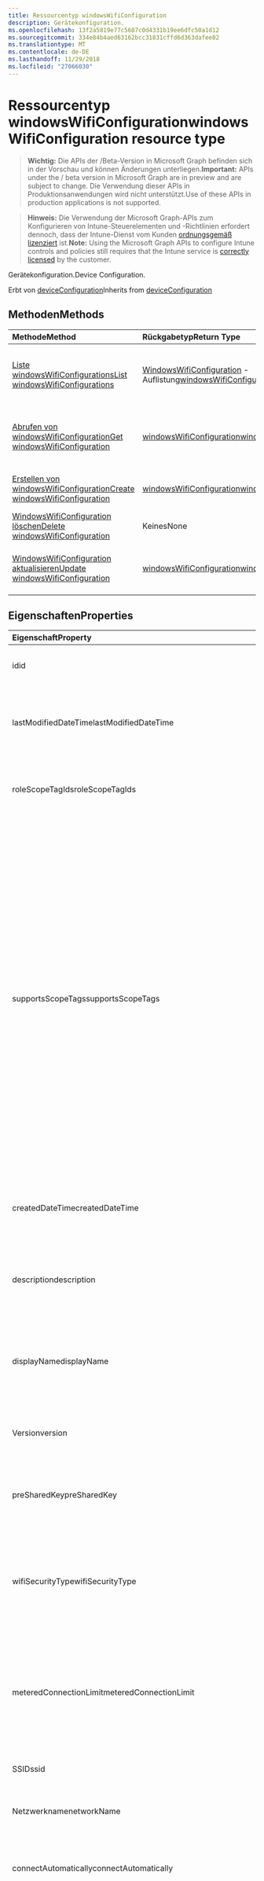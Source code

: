 ```yaml
---
title: Ressourcentyp windowsWifiConfiguration
description: Gerätekonfiguration.
ms.openlocfilehash: 13f2a5819e77c5687c0d4331b19ee6dfc50a1d12
ms.sourcegitcommit: 334e84b4aed63162bcc31831cffd6d363dafee02
ms.translationtype: MT
ms.contentlocale: de-DE
ms.lasthandoff: 11/29/2018
ms.locfileid: "27066030"
---
```

# <a name="windowswificonfiguration-resource-type"></a><span data-ttu-id="06853-103">Ressourcentyp windowsWifiConfiguration</span><span class="sxs-lookup"><span data-stu-id="06853-103">windowsWifiConfiguration resource type</span></span>

> <span data-ttu-id="06853-104">**Wichtig:** Die APIs der /Beta-Version in Microsoft Graph befinden sich in der Vorschau und können Änderungen unterliegen.</span><span class="sxs-lookup"><span data-stu-id="06853-104">**Important:** APIs under the / beta version in Microsoft Graph are in preview and are subject to change.</span></span> <span data-ttu-id="06853-105">Die Verwendung dieser APIs in Produktionsanwendungen wird nicht unterstützt.</span><span class="sxs-lookup"><span data-stu-id="06853-105">Use of these APIs in production applications is not supported.</span></span>

> <span data-ttu-id="06853-106">**Hinweis:** Die Verwendung der Microsoft Graph-APIs zum Konfigurieren von Intune-Steuerelementen und -Richtlinien erfordert dennoch, dass der Intune-Dienst vom Kunden [ordnungsgemäß lizenziert](https://go.microsoft.com/fwlink/?linkid=839381) ist.</span><span class="sxs-lookup"><span data-stu-id="06853-106">**Note:** Using the Microsoft Graph APIs to configure Intune controls and policies still requires that the Intune service is [correctly licensed](https://go.microsoft.com/fwlink/?linkid=839381) by the customer.</span></span>

<span data-ttu-id="06853-107">Gerätekonfiguration.</span><span class="sxs-lookup"><span data-stu-id="06853-107">Device Configuration.</span></span>

<span data-ttu-id="06853-108">Erbt von [deviceConfiguration](../resources/intune-deviceconfig-deviceconfiguration.md)</span><span class="sxs-lookup"><span data-stu-id="06853-108">Inherits from [deviceConfiguration](../resources/intune-deviceconfig-deviceconfiguration.md)</span></span>

## <a name="methods"></a><span data-ttu-id="06853-109">Methoden</span><span class="sxs-lookup"><span data-stu-id="06853-109">Methods</span></span>
|<span data-ttu-id="06853-110">Methode</span><span class="sxs-lookup"><span data-stu-id="06853-110">Method</span></span>|<span data-ttu-id="06853-111">Rückgabetyp</span><span class="sxs-lookup"><span data-stu-id="06853-111">Return Type</span></span>|<span data-ttu-id="06853-112">Beschreibung</span><span class="sxs-lookup"><span data-stu-id="06853-112">Description</span></span>|
|:---|:---|:---|
|[<span data-ttu-id="06853-113">Liste windowsWifiConfigurations</span><span class="sxs-lookup"><span data-stu-id="06853-113">List windowsWifiConfigurations</span></span>](../api/intune-deviceconfig-windowswificonfiguration-list.md)|<span data-ttu-id="06853-114">[WindowsWifiConfiguration](../resources/intune-deviceconfig-windowswificonfiguration.md) -Auflistung</span><span class="sxs-lookup"><span data-stu-id="06853-114">[windowsWifiConfiguration](../resources/intune-deviceconfig-windowswificonfiguration.md) collection</span></span>|<span data-ttu-id="06853-115">Listeneigenschaften und Beziehungen der [WindowsWifiConfiguration](../resources/intune-deviceconfig-windowswificonfiguration.md) -Objekte.</span><span class="sxs-lookup"><span data-stu-id="06853-115">List properties and relationships of the [windowsWifiConfiguration](../resources/intune-deviceconfig-windowswificonfiguration.md) objects.</span></span>|
|[<span data-ttu-id="06853-116">Abrufen von windowsWifiConfiguration</span><span class="sxs-lookup"><span data-stu-id="06853-116">Get windowsWifiConfiguration</span></span>](../api/intune-deviceconfig-windowswificonfiguration-get.md)|[<span data-ttu-id="06853-117">windowsWifiConfiguration</span><span class="sxs-lookup"><span data-stu-id="06853-117">windowsWifiConfiguration</span></span>](../resources/intune-deviceconfig-windowswificonfiguration.md)|<span data-ttu-id="06853-118">Lesen Sie Eigenschaften und Beziehungen des [WindowsWifiConfiguration](../resources/intune-deviceconfig-windowswificonfiguration.md) -Objekts.</span><span class="sxs-lookup"><span data-stu-id="06853-118">Read properties and relationships of the [windowsWifiConfiguration](../resources/intune-deviceconfig-windowswificonfiguration.md) object.</span></span>|
|[<span data-ttu-id="06853-119">Erstellen von windowsWifiConfiguration</span><span class="sxs-lookup"><span data-stu-id="06853-119">Create windowsWifiConfiguration</span></span>](../api/intune-deviceconfig-windowswificonfiguration-create.md)|[<span data-ttu-id="06853-120">windowsWifiConfiguration</span><span class="sxs-lookup"><span data-stu-id="06853-120">windowsWifiConfiguration</span></span>](../resources/intune-deviceconfig-windowswificonfiguration.md)|<span data-ttu-id="06853-121">Erstellen eines neuen [WindowsWifiConfiguration](../resources/intune-deviceconfig-windowswificonfiguration.md) -Objekts.</span><span class="sxs-lookup"><span data-stu-id="06853-121">Create a new [windowsWifiConfiguration](../resources/intune-deviceconfig-windowswificonfiguration.md) object.</span></span>|
|[<span data-ttu-id="06853-122">WindowsWifiConfiguration löschen</span><span class="sxs-lookup"><span data-stu-id="06853-122">Delete windowsWifiConfiguration</span></span>](../api/intune-deviceconfig-windowswificonfiguration-delete.md)|<span data-ttu-id="06853-123">Keines</span><span class="sxs-lookup"><span data-stu-id="06853-123">None</span></span>|<span data-ttu-id="06853-124">Löscht eine [WindowsWifiConfiguration](../resources/intune-deviceconfig-windowswificonfiguration.md).</span><span class="sxs-lookup"><span data-stu-id="06853-124">Deletes a [windowsWifiConfiguration](../resources/intune-deviceconfig-windowswificonfiguration.md).</span></span>|
|[<span data-ttu-id="06853-125">WindowsWifiConfiguration aktualisieren</span><span class="sxs-lookup"><span data-stu-id="06853-125">Update windowsWifiConfiguration</span></span>](../api/intune-deviceconfig-windowswificonfiguration-update.md)|[<span data-ttu-id="06853-126">windowsWifiConfiguration</span><span class="sxs-lookup"><span data-stu-id="06853-126">windowsWifiConfiguration</span></span>](../resources/intune-deviceconfig-windowswificonfiguration.md)|<span data-ttu-id="06853-127">Aktualisieren Sie die Eigenschaften eines [WindowsWifiConfiguration](../resources/intune-deviceconfig-windowswificonfiguration.md) -Objekts.</span><span class="sxs-lookup"><span data-stu-id="06853-127">Update the properties of a [windowsWifiConfiguration](../resources/intune-deviceconfig-windowswificonfiguration.md) object.</span></span>|

## <a name="properties"></a><span data-ttu-id="06853-128">Eigenschaften</span><span class="sxs-lookup"><span data-stu-id="06853-128">Properties</span></span>
|<span data-ttu-id="06853-129">Eigenschaft</span><span class="sxs-lookup"><span data-stu-id="06853-129">Property</span></span>|<span data-ttu-id="06853-130">Typ</span><span class="sxs-lookup"><span data-stu-id="06853-130">Type</span></span>|<span data-ttu-id="06853-131">Beschreibung</span><span class="sxs-lookup"><span data-stu-id="06853-131">Description</span></span>|
|:---|:---|:---|
|<span data-ttu-id="06853-132">id</span><span class="sxs-lookup"><span data-stu-id="06853-132">id</span></span>|<span data-ttu-id="06853-133">String</span><span class="sxs-lookup"><span data-stu-id="06853-133">String</span></span>|<span data-ttu-id="06853-134">Schlüssel der Entität</span><span class="sxs-lookup"><span data-stu-id="06853-134">Key of the entity.</span></span> <span data-ttu-id="06853-135">Geerbt von [deviceConfiguration](../resources/intune-deviceconfig-deviceconfiguration.md).</span><span class="sxs-lookup"><span data-stu-id="06853-135">Inherited from [deviceConfiguration](../resources/intune-deviceconfig-deviceconfiguration.md)</span></span>|
|<span data-ttu-id="06853-136">lastModifiedDateTime</span><span class="sxs-lookup"><span data-stu-id="06853-136">lastModifiedDateTime</span></span>|<span data-ttu-id="06853-137">DateTimeOffset</span><span class="sxs-lookup"><span data-stu-id="06853-137">DateTimeOffset</span></span>|<span data-ttu-id="06853-138">Datum und Uhrzeit der letzten Änderung des Objekts.</span><span class="sxs-lookup"><span data-stu-id="06853-138">DateTime the object was last modified.</span></span> <span data-ttu-id="06853-139">Geerbt von [deviceConfiguration](../resources/intune-deviceconfig-deviceconfiguration.md).</span><span class="sxs-lookup"><span data-stu-id="06853-139">Inherited from [deviceConfiguration](../resources/intune-deviceconfig-deviceconfiguration.md)</span></span>|
|<span data-ttu-id="06853-140">roleScopeTagIds</span><span class="sxs-lookup"><span data-stu-id="06853-140">roleScopeTagIds</span></span>|<span data-ttu-id="06853-141">Collection von Objekten des Typs „String“</span><span class="sxs-lookup"><span data-stu-id="06853-141">String collection</span></span>|<span data-ttu-id="06853-142">Liste der Bereich Tags für diese Instanz der Entität.</span><span class="sxs-lookup"><span data-stu-id="06853-142">List of Scope Tags for this Entity instance.</span></span> <span data-ttu-id="06853-143">Geerbt von [deviceConfiguration](../resources/intune-deviceconfig-deviceconfiguration.md).</span><span class="sxs-lookup"><span data-stu-id="06853-143">Inherited from [deviceConfiguration](../resources/intune-deviceconfig-deviceconfiguration.md)</span></span>|
|<span data-ttu-id="06853-144">supportsScopeTags</span><span class="sxs-lookup"><span data-stu-id="06853-144">supportsScopeTags</span></span>|<span data-ttu-id="06853-145">Boolesch</span><span class="sxs-lookup"><span data-stu-id="06853-145">Boolean</span></span>|<span data-ttu-id="06853-146">Gibt an, ob die zugrunde liegende Gerätekonfiguration die Zuweisung von Bereich Kategorien unterstützt.</span><span class="sxs-lookup"><span data-stu-id="06853-146">Indicates whether or not the underlying Device Configuration supports the assignment of scope tags.</span></span> <span data-ttu-id="06853-147">Zuweisen der ScopeTags-Eigenschaft ist nicht zulässig, wenn dieser Wert false ist und Entitäten nicht bereichsbezogenen Benutzern angezeigt werden.</span><span class="sxs-lookup"><span data-stu-id="06853-147">Assigning to the ScopeTags property is not allowed when this value is false and entities will not be visible to scoped users.</span></span> <span data-ttu-id="06853-148">Dies tritt für Legacy-Richtlinien in Silverlight erstellt und kann durch Löschen und Neuerstellen der Richtlinie in der Azure-Verwaltungsportal aufgelöst werden.</span><span class="sxs-lookup"><span data-stu-id="06853-148">This occurs for Legacy policies created in Silverlight and can be resolved by deleting and recreating the policy in the Azure Portal.</span></span> <span data-ttu-id="06853-149">Diese Eigenschaft ist schreibgeschützt.</span><span class="sxs-lookup"><span data-stu-id="06853-149">This property is read-only.</span></span> <span data-ttu-id="06853-150">Geerbt von [deviceConfiguration](../resources/intune-deviceconfig-deviceconfiguration.md).</span><span class="sxs-lookup"><span data-stu-id="06853-150">Inherited from [deviceConfiguration](../resources/intune-deviceconfig-deviceconfiguration.md)</span></span>|
|<span data-ttu-id="06853-151">createdDateTime</span><span class="sxs-lookup"><span data-stu-id="06853-151">createdDateTime</span></span>|<span data-ttu-id="06853-152">DateTimeOffset</span><span class="sxs-lookup"><span data-stu-id="06853-152">DateTimeOffset</span></span>|<span data-ttu-id="06853-153">Datum und Uhrzeit der Erstellung des Objekts.</span><span class="sxs-lookup"><span data-stu-id="06853-153">DateTime the object was created.</span></span> <span data-ttu-id="06853-154">Geerbt von [deviceConfiguration](../resources/intune-deviceconfig-deviceconfiguration.md).</span><span class="sxs-lookup"><span data-stu-id="06853-154">Inherited from [deviceConfiguration](../resources/intune-deviceconfig-deviceconfiguration.md)</span></span>|
|<span data-ttu-id="06853-155">description</span><span class="sxs-lookup"><span data-stu-id="06853-155">description</span></span>|<span data-ttu-id="06853-156">String</span><span class="sxs-lookup"><span data-stu-id="06853-156">String</span></span>|<span data-ttu-id="06853-157">Beschreibung der Gerätekonfiguration (vom Administrator festgelegt).</span><span class="sxs-lookup"><span data-stu-id="06853-157">Admin provided description of the Device Configuration.</span></span> <span data-ttu-id="06853-158">Geerbt von [deviceConfiguration](../resources/intune-deviceconfig-deviceconfiguration.md).</span><span class="sxs-lookup"><span data-stu-id="06853-158">Inherited from [deviceConfiguration](../resources/intune-deviceconfig-deviceconfiguration.md)</span></span>|
|<span data-ttu-id="06853-159">displayName</span><span class="sxs-lookup"><span data-stu-id="06853-159">displayName</span></span>|<span data-ttu-id="06853-160">String</span><span class="sxs-lookup"><span data-stu-id="06853-160">String</span></span>|<span data-ttu-id="06853-161">Name der Gerätekonfiguration (vom Administrator festgelegt).</span><span class="sxs-lookup"><span data-stu-id="06853-161">Admin provided name of the device configuration.</span></span> <span data-ttu-id="06853-162">Geerbt von [deviceConfiguration](../resources/intune-deviceconfig-deviceconfiguration.md).</span><span class="sxs-lookup"><span data-stu-id="06853-162">Inherited from [deviceConfiguration](../resources/intune-deviceconfig-deviceconfiguration.md)</span></span>|
|<span data-ttu-id="06853-163">Version</span><span class="sxs-lookup"><span data-stu-id="06853-163">version</span></span>|<span data-ttu-id="06853-164">Int32</span><span class="sxs-lookup"><span data-stu-id="06853-164">Int32</span></span>|<span data-ttu-id="06853-165">Version der Gerätekonfiguration.</span><span class="sxs-lookup"><span data-stu-id="06853-165">Version of the device configuration.</span></span> <span data-ttu-id="06853-166">Geerbt von [deviceConfiguration](../resources/intune-deviceconfig-deviceconfiguration.md).</span><span class="sxs-lookup"><span data-stu-id="06853-166">Inherited from [deviceConfiguration](../resources/intune-deviceconfig-deviceconfiguration.md)</span></span>|
|<span data-ttu-id="06853-167">preSharedKey</span><span class="sxs-lookup"><span data-stu-id="06853-167">preSharedKey</span></span>|<span data-ttu-id="06853-168">String</span><span class="sxs-lookup"><span data-stu-id="06853-168">String</span></span>|<span data-ttu-id="06853-169">Dies ist die vorinstallierten Schlüssel für WPA persönliche Wi-Fi-Netzwerk.</span><span class="sxs-lookup"><span data-stu-id="06853-169">This is the pre-shared key for WPA Personal Wi-Fi network.</span></span>|
|<span data-ttu-id="06853-170">wifiSecurityType</span><span class="sxs-lookup"><span data-stu-id="06853-170">wifiSecurityType</span></span>|[<span data-ttu-id="06853-171">wiFiSecurityType</span><span class="sxs-lookup"><span data-stu-id="06853-171">wiFiSecurityType</span></span>](../resources/intune-deviceconfig-wifisecuritytype.md)|<span data-ttu-id="06853-172">Den Sicherheitstyp Wifi angeben.</span><span class="sxs-lookup"><span data-stu-id="06853-172">Specify the Wifi Security Type.</span></span> <span data-ttu-id="06853-173">Mögliche Werte sind: `open`, `wpaPersonal`, `wpaEnterprise`, `wep`, `wpa2Personal` und `wpa2Enterprise`.</span><span class="sxs-lookup"><span data-stu-id="06853-173">Possible values are: `open`, `wpaPersonal`, `wpaEnterprise`, `wep`, `wpa2Personal`, `wpa2Enterprise`.</span></span>|
|<span data-ttu-id="06853-174">meteredConnectionLimit</span><span class="sxs-lookup"><span data-stu-id="06853-174">meteredConnectionLimit</span></span>|[<span data-ttu-id="06853-175">meteredConnectionLimitType</span><span class="sxs-lookup"><span data-stu-id="06853-175">meteredConnectionLimitType</span></span>](../resources/intune-deviceconfig-meteredconnectionlimittype.md)|<span data-ttu-id="06853-176">Geben Sie den gemessenen Verbindungstyp des Grenzwert für die WLAN-Verbindung.</span><span class="sxs-lookup"><span data-stu-id="06853-176">Specify the metered connection limit type for the wifi connection.</span></span> <span data-ttu-id="06853-177">Mögliche Werte sind: `unrestricted`, `fixed` und `variable`.</span><span class="sxs-lookup"><span data-stu-id="06853-177">Possible values are: `unrestricted`, `fixed`, `variable`.</span></span>|
|<span data-ttu-id="06853-178">SSID</span><span class="sxs-lookup"><span data-stu-id="06853-178">ssid</span></span>|<span data-ttu-id="06853-179">String</span><span class="sxs-lookup"><span data-stu-id="06853-179">String</span></span>|<span data-ttu-id="06853-180">Geben Sie die SSID des WLAN-Verbindung.</span><span class="sxs-lookup"><span data-stu-id="06853-180">Specify the SSID of the wifi connection.</span></span>|
|<span data-ttu-id="06853-181">Netzwerkname</span><span class="sxs-lookup"><span data-stu-id="06853-181">networkName</span></span>|<span data-ttu-id="06853-182">String</span><span class="sxs-lookup"><span data-stu-id="06853-182">String</span></span>|<span data-ttu-id="06853-183">Geben Sie den Namen der Netzwerk-Konfiguration.</span><span class="sxs-lookup"><span data-stu-id="06853-183">Specify the network configuration name.</span></span>|
|<span data-ttu-id="06853-184">connectAutomatically</span><span class="sxs-lookup"><span data-stu-id="06853-184">connectAutomatically</span></span>|<span data-ttu-id="06853-185">Boolesch</span><span class="sxs-lookup"><span data-stu-id="06853-185">Boolean</span></span>|<span data-ttu-id="06853-186">Geben Sie an, ob die WLAN-Verbindung automatisch im Bereich eine Verbindung herstellen soll.</span><span class="sxs-lookup"><span data-stu-id="06853-186">Specify whether the wifi connection should connect automatically when in range.</span></span>|
|<span data-ttu-id="06853-187">connectToPreferredNetwork</span><span class="sxs-lookup"><span data-stu-id="06853-187">connectToPreferredNetwork</span></span>|<span data-ttu-id="06853-188">Boolesch</span><span class="sxs-lookup"><span data-stu-id="06853-188">Boolean</span></span>|<span data-ttu-id="06853-189">Geben Sie an, ob die WLAN-Verbindung zu bevorzugten Netzwerken, wenn bereits mit diesem verbunden eine Verbindung herstellen soll.</span><span class="sxs-lookup"><span data-stu-id="06853-189">Specify whether the wifi connection should connect to more preferred networks when already connected to this one.</span></span>  <span data-ttu-id="06853-190">Erfordert ConnectAutomatically auf true festgelegt ist.</span><span class="sxs-lookup"><span data-stu-id="06853-190">Requires ConnectAutomatically to be true.</span></span>|
|<span data-ttu-id="06853-191">connectWhenNetworkNameIsHidden</span><span class="sxs-lookup"><span data-stu-id="06853-191">connectWhenNetworkNameIsHidden</span></span>|<span data-ttu-id="06853-192">Boolesch</span><span class="sxs-lookup"><span data-stu-id="06853-192">Boolean</span></span>|<span data-ttu-id="06853-193">Geben Sie an, ob die WLAN-Verbindung automatisch verbinden sollte, auch wenn die SSID nicht übertragen wird.</span><span class="sxs-lookup"><span data-stu-id="06853-193">Specify whether the wifi connection should connect automatically even when the SSID is not broadcasting.</span></span>|
|<span data-ttu-id="06853-194">proxySetting</span><span class="sxs-lookup"><span data-stu-id="06853-194">proxySetting</span></span>|[<span data-ttu-id="06853-195">wiFiProxySetting</span><span class="sxs-lookup"><span data-stu-id="06853-195">wiFiProxySetting</span></span>](../resources/intune-deviceconfig-wifiproxysetting.md)|<span data-ttu-id="06853-196">Geben Sie die Proxyeinstellung für Wi-Fi-Konfiguration.</span><span class="sxs-lookup"><span data-stu-id="06853-196">Specify the proxy setting for Wi-Fi configuration.</span></span> <span data-ttu-id="06853-197">Mögliche Werte sind: `none`, `manual` und `automatic`.</span><span class="sxs-lookup"><span data-stu-id="06853-197">Possible values are: `none`, `manual`, `automatic`.</span></span>|
|<span data-ttu-id="06853-198">proxyManualAddress</span><span class="sxs-lookup"><span data-stu-id="06853-198">proxyManualAddress</span></span>|<span data-ttu-id="06853-199">String</span><span class="sxs-lookup"><span data-stu-id="06853-199">String</span></span>|<span data-ttu-id="06853-200">Geben Sie die IP-Adresse des Proxyservers ein.</span><span class="sxs-lookup"><span data-stu-id="06853-200">Specify the IP address for the proxy server.</span></span>|
|<span data-ttu-id="06853-201">proxyManualPort</span><span class="sxs-lookup"><span data-stu-id="06853-201">proxyManualPort</span></span>|<span data-ttu-id="06853-202">Int32</span><span class="sxs-lookup"><span data-stu-id="06853-202">Int32</span></span>|<span data-ttu-id="06853-203">Geben Sie den Port für den Proxyserver ein.</span><span class="sxs-lookup"><span data-stu-id="06853-203">Specify the port for the proxy server.</span></span>|
|<span data-ttu-id="06853-204">proxyAutomaticConfigurationUrl</span><span class="sxs-lookup"><span data-stu-id="06853-204">proxyAutomaticConfigurationUrl</span></span>|<span data-ttu-id="06853-205">String</span><span class="sxs-lookup"><span data-stu-id="06853-205">String</span></span>|<span data-ttu-id="06853-206">Geben Sie die URL für das Skript Server Proxykonfiguration.</span><span class="sxs-lookup"><span data-stu-id="06853-206">Specify the URL for the proxy server configuration script.</span></span>|
|<span data-ttu-id="06853-207">forceFIPSCompliance</span><span class="sxs-lookup"><span data-stu-id="06853-207">forceFIPSCompliance</span></span>|<span data-ttu-id="06853-208">Boolesch</span><span class="sxs-lookup"><span data-stu-id="06853-208">Boolean</span></span>|<span data-ttu-id="06853-209">Gibt an, ob FIPS-Konformität zu erzwingen.</span><span class="sxs-lookup"><span data-stu-id="06853-209">Specify whether to force FIPS compliance.</span></span>|

## <a name="relationships"></a><span data-ttu-id="06853-210">Beziehungen</span><span class="sxs-lookup"><span data-stu-id="06853-210">Relationships</span></span>
|<span data-ttu-id="06853-211">Beziehung</span><span class="sxs-lookup"><span data-stu-id="06853-211">Relationship</span></span>|<span data-ttu-id="06853-212">Typ</span><span class="sxs-lookup"><span data-stu-id="06853-212">Type</span></span>|<span data-ttu-id="06853-213">Beschreibung</span><span class="sxs-lookup"><span data-stu-id="06853-213">Description</span></span>|
|:---|:---|:---|
|<span data-ttu-id="06853-214">groupAssignments</span><span class="sxs-lookup"><span data-stu-id="06853-214">groupAssignments</span></span>|<span data-ttu-id="06853-215">[DeviceConfigurationGroupAssignment](../resources/intune-deviceconfig-deviceconfigurationgroupassignment.md) -Auflistung</span><span class="sxs-lookup"><span data-stu-id="06853-215">[deviceConfigurationGroupAssignment](../resources/intune-deviceconfig-deviceconfigurationgroupassignment.md) collection</span></span>|<span data-ttu-id="06853-216">Die Liste derGruppenzuweisungen für das Gerätekonfigurationsprofil.</span><span class="sxs-lookup"><span data-stu-id="06853-216">The list of group assignments for the device configuration profile.</span></span> <span data-ttu-id="06853-217">Geerbt von [deviceConfiguration](../resources/intune-deviceconfig-deviceconfiguration.md).</span><span class="sxs-lookup"><span data-stu-id="06853-217">Inherited from [deviceConfiguration](../resources/intune-deviceconfig-deviceconfiguration.md)</span></span>|
|<span data-ttu-id="06853-218">assignments</span><span class="sxs-lookup"><span data-stu-id="06853-218">assignments</span></span>|<span data-ttu-id="06853-219">[deviceConfigurationAssignment](../resources/intune-deviceconfig-deviceconfigurationassignment.md)-Sammlung</span><span class="sxs-lookup"><span data-stu-id="06853-219">[deviceConfigurationAssignment](../resources/intune-deviceconfig-deviceconfigurationassignment.md) collection</span></span>|<span data-ttu-id="06853-220">Liste der Zuweisungen für das Gerätekonfigurationsprofil.</span><span class="sxs-lookup"><span data-stu-id="06853-220">The list of assignments for the device configuration profile.</span></span> <span data-ttu-id="06853-221">Geerbt von [deviceConfiguration](../resources/intune-deviceconfig-deviceconfiguration.md).</span><span class="sxs-lookup"><span data-stu-id="06853-221">Inherited from [deviceConfiguration](../resources/intune-deviceconfig-deviceconfiguration.md)</span></span>|
|<span data-ttu-id="06853-222">deviceStatuses</span><span class="sxs-lookup"><span data-stu-id="06853-222">deviceStatuses</span></span>|<span data-ttu-id="06853-223">[deviceConfigurationDeviceStatus](../resources/intune-deviceconfig-deviceconfigurationdevicestatus.md)-Sammlung</span><span class="sxs-lookup"><span data-stu-id="06853-223">[deviceConfigurationDeviceStatus](../resources/intune-deviceconfig-deviceconfigurationdevicestatus.md) collection</span></span>|<span data-ttu-id="06853-224">Installationsstatus der Gerätekonfiguration nach Gerät.</span><span class="sxs-lookup"><span data-stu-id="06853-224">Device configuration installation status by device.</span></span> <span data-ttu-id="06853-225">Geerbt von [deviceConfiguration](../resources/intune-deviceconfig-deviceconfiguration.md).</span><span class="sxs-lookup"><span data-stu-id="06853-225">Inherited from [deviceConfiguration](../resources/intune-deviceconfig-deviceconfiguration.md)</span></span>|
|<span data-ttu-id="06853-226">userStatuses</span><span class="sxs-lookup"><span data-stu-id="06853-226">userStatuses</span></span>|<span data-ttu-id="06853-227">[deviceConfigurationUserStatus](../resources/intune-deviceconfig-deviceconfigurationuserstatus.md)-Sammlung</span><span class="sxs-lookup"><span data-stu-id="06853-227">[deviceConfigurationUserStatus](../resources/intune-deviceconfig-deviceconfigurationuserstatus.md) collection</span></span>|<span data-ttu-id="06853-228">Gerät Konfiguration Installationsstatus durch Benutzer.</span><span class="sxs-lookup"><span data-stu-id="06853-228">Device configuration installation status by user.</span></span> <span data-ttu-id="06853-229">Geerbt von [deviceConfiguration](../resources/intune-deviceconfig-deviceconfiguration.md).</span><span class="sxs-lookup"><span data-stu-id="06853-229">Inherited from [deviceConfiguration](../resources/intune-deviceconfig-deviceconfiguration.md)</span></span>|
|<span data-ttu-id="06853-230">deviceStatusOverview</span><span class="sxs-lookup"><span data-stu-id="06853-230">deviceStatusOverview</span></span>|[<span data-ttu-id="06853-231">deviceConfigurationDeviceOverview</span><span class="sxs-lookup"><span data-stu-id="06853-231">deviceConfigurationDeviceOverview</span></span>](../resources/intune-deviceconfig-deviceconfigurationdeviceoverview.md)|<span data-ttu-id="06853-232">Übersicht über den Status der Gerätekonfiguration nach Gerät. Geerbt von [deviceConfiguration](../resources/intune-deviceconfig-deviceconfiguration.md).</span><span class="sxs-lookup"><span data-stu-id="06853-232">Device Configuration devices status overview Inherited from [deviceConfiguration](../resources/intune-deviceconfig-deviceconfiguration.md)</span></span>|
|<span data-ttu-id="06853-233">userStatusOverview</span><span class="sxs-lookup"><span data-stu-id="06853-233">userStatusOverview</span></span>|[<span data-ttu-id="06853-234">deviceConfigurationUserOverview</span><span class="sxs-lookup"><span data-stu-id="06853-234">deviceConfigurationUserOverview</span></span>](../resources/intune-deviceconfig-deviceconfigurationuseroverview.md)|<span data-ttu-id="06853-235">Übersicht über den Status der Gerätekonfiguration nach Benutzer. Geerbt von [deviceConfiguration](../resources/intune-deviceconfig-deviceconfiguration.md).</span><span class="sxs-lookup"><span data-stu-id="06853-235">Device Configuration users status overview Inherited from [deviceConfiguration](../resources/intune-deviceconfig-deviceconfiguration.md)</span></span>|
|<span data-ttu-id="06853-236">deviceSettingStateSummaries</span><span class="sxs-lookup"><span data-stu-id="06853-236">deviceSettingStateSummaries</span></span>|<span data-ttu-id="06853-237"> [settingStateDeviceSummary](../resources/intune-deviceconfig-settingstatedevicesummary.md)-Sammlung</span><span class="sxs-lookup"><span data-stu-id="06853-237">[settingStateDeviceSummary](../resources/intune-deviceconfig-settingstatedevicesummary.md) collection</span></span>|<span data-ttu-id="06853-238">Übersicht über den Einstellungsstatus für die Gerätekonfiguration nach Gerät. Geerbt von [deviceConfiguration](../resources/intune-deviceconfig-deviceconfiguration.md)</span><span class="sxs-lookup"><span data-stu-id="06853-238">Device Configuration Setting State Device Summary Inherited from [deviceConfiguration](../resources/intune-deviceconfig-deviceconfiguration.md)</span></span>|

## <a name="json-representation"></a><span data-ttu-id="06853-239">JSON-Darstellung</span><span class="sxs-lookup"><span data-stu-id="06853-239">JSON Representation</span></span>
<span data-ttu-id="06853-240">Es folgt eine JSON-Darstellung der Ressource.</span><span class="sxs-lookup"><span data-stu-id="06853-240">Here is a JSON representation of the resource.</span></span>
<!-- {
  "blockType": "resource",
  "keyProperty": "id",
  "@odata.type": "microsoft.graph.windowsWifiConfiguration"
}
-->
``` json
{
  "@odata.type": "#microsoft.graph.windowsWifiConfiguration",
  "id": "String (identifier)",
  "lastModifiedDateTime": "String (timestamp)",
  "roleScopeTagIds": [
    "String"
  ],
  "supportsScopeTags": true,
  "createdDateTime": "String (timestamp)",
  "description": "String",
  "displayName": "String",
  "version": 1024,
  "preSharedKey": "String",
  "wifiSecurityType": "String",
  "meteredConnectionLimit": "String",
  "ssid": "String",
  "networkName": "String",
  "connectAutomatically": true,
  "connectToPreferredNetwork": true,
  "connectWhenNetworkNameIsHidden": true,
  "proxySetting": "String",
  "proxyManualAddress": "String",
  "proxyManualPort": 1024,
  "proxyAutomaticConfigurationUrl": "String",
  "forceFIPSCompliance": true
}
```





